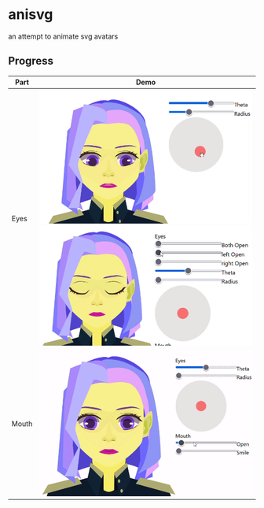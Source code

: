 # anisvg

an attempt to animate svg avatars

## Progress

| Part  | Demo                                                                           |
| ----- | ------------------------------------------------------------------------------ |
| Eyes  | ![iris control](./assets/mona_eyes.gif) ![eyes blink](./assets/mona_blink.gif) |
| Mouth | ![mouth control](./assets/mona_mouth.gif)                                      |

